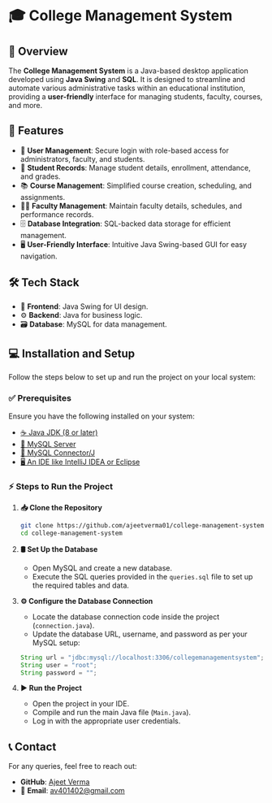 # 🎓 College Management System

## 📌 Overview
The **College Management System** is a Java-based desktop application developed using **Java Swing** and **SQL**. It is designed to streamline and automate various administrative tasks within an educational institution, providing a **user-friendly** interface for managing students, faculty, courses, and more.

## 🚀 Features
- 🔐 **User Management**: Secure login with role-based access for administrators, faculty, and students.
- 🏫 **Student Records**: Manage student details, enrollment, attendance, and grades.
- 📚 **Course Management**: Simplified course creation, scheduling, and assignments.
- 👩‍🏫 **Faculty Management**: Maintain faculty details, schedules, and performance records.
- 🗄️ **Database Integration**: SQL-backed data storage for efficient management.
- 🖥️ **User-Friendly Interface**: Intuitive Java Swing-based GUI for easy navigation.

## 🛠 Tech Stack
- 🎨 **Frontend**: Java Swing for UI design.
- ⚙️ **Backend**: Java for business logic.
- 🗃 **Database**: MySQL for data management.

## 💻 Installation and Setup
Follow the steps below to set up and run the project on your local system:

### ✅ Prerequisites
Ensure you have the following installed on your system:
- [☕ Java JDK (8 or later)](https://www.oracle.com/java/technologies/javase-downloads.html)
- [🐬 MySQL Server](https://dev.mysql.com/downloads/installer/)
- [🔌 MySQL Connector/J](https://dev.mysql.com/downloads/connector/j/)
- [🖥 An IDE like IntelliJ IDEA or Eclipse](https://www.jetbrains.com/idea/download/)

### ⚡ Steps to Run the Project
1. **📥 Clone the Repository**
   ```sh
   git clone https://github.com/ajeetverma01/college-management-system.git
   cd college-management-system
   ```
2. **🛢 Set Up the Database**
   - Open MySQL and create a new database.
   - Execute the SQL queries provided in the `queries.sql` file to set up the required tables and data.

3. **⚙ Configure the Database Connection**
   - Locate the database connection code inside the project (`connection.java`).
   - Update the database URL, username, and password as per your MySQL setup:
   ```java
   String url = "jdbc:mysql://localhost:3306/collegemanagementsystem"; //You can create using yours also, but you have to change in code
   String user = "root";
   String password = "";
   ```

4. **▶ Run the Project**
   - Open the project in your IDE.
   - Compile and run the main Java file (`Main.java`).
   - Log in with the appropriate user credentials.

## 📞 Contact
For any queries, feel free to reach out:
- **GitHub**: [Ajeet Verma](https://github.com/ajeetverma01)
- 📧 **Email**: av401402@gmail.com
